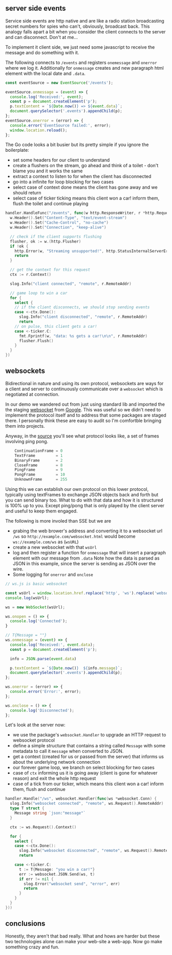 ## server side events

Service side events are http native and are like a radio station broadcasting secret numbers for spies who
can't, obviously, broadcast back. This analogy falls apart a bit when you consider the client connects to 
the server and can disconnect. Don't at me...

To implement it client side, we just need some javascript to receive the message and do something with it.

The following connects to `/events` and registers `onemessage` and `onerror` where we log it. 
Additionally for `onmessage` creates and new paragraph html element with the local date and `.data`.

```javascript
const eventSource = new EventSource('/events');

eventSource.onmessage = (event) => {
  console.log('Received:', event);
  const p = document.createElement('p');
  p.textContent = `${Date.now()} => ${event.data}`;
  document.querySelector('.events').appendChild(p);
};
eventSource.onerror = (error) => {
  console.error('EventSource failed:', error);
  window.location.reload();
};

```

The Go code looks a bit busier but its pretty simple if you ignore the boilerplate:

- set some headers for our client to understand
- create a flushers on the stream, go ahead and think of a toilet - don't blame you and it works the same
- extract a context to listen to for when the client has disconnected
- go into a infinite for loop blocking for two cases
- select case of context done means the client has gone away and we should return
- select case of ticker ticking means this client won a car! inform them, flush the toilet and continue playing

```go
handler.HandleFunc("/events", func(w http.ResponseWriter, r *http.Request) {
  w.Header().Set("Content-Type", "text/event-stream")
  w.Header().Set("Cache-Control", "no-cache")
  w.Header().Set("Connection", "keep-alive")

  // check if the client supports flushing
  flusher, ok := w.(http.Flusher)
  if !ok {
    http.Error(w, "Streaming unsupported!", http.StatusInternalServerError)
    return
  }

  // get the context for this request
  ctx := r.Context()

  slog.Info("client connected", "remote", r.RemoteAddr)

  // game loop to win a car
  for {
    select {
    // if the client disconnects, we should stop sending events
    case <-ctx.Done():
      slog.Info("client disconnected", "remote", r.RemoteAddr)
      return
    // on pulse, this client gets a car!
    case <-ticker.C:
      fmt.Fprintf(w, "data: %s gets a car!\n\n", r.RemoteAddr)
      flusher.Flush()
    }
  }
})
```

## websockets

Bidirectional in nature and using its own protocol, websockets are ways for a client and 
server to continuously communicate over a `websocket` which is negotiated at connection. 

In our demo we wandered out from just using standard lib and imported the the staging 
[websocket](https://pkg.go.dev/golang.org/x/net/websocket) from [Google](https://cs.opensource.google/go/x/net). 
This was useful so we didn't need to implement the protocol itself and to address that some packages are staged there. I 
personally think these are easy to audit so I'm comfortble bringing them into projects.

Anyway, in the [source](https://cs.opensource.google/go/x/net/+/refs/tags/v0.35.0:websocket/websocket.go;l=33) 
you'll see what protocol looks like, a set of frames involving ping pong.

```go
	ContinuationFrame = 0
	TextFrame         = 1
	BinaryFrame       = 2
	CloseFrame        = 8
	PingFrame         = 9
	PongFrame         = 10
	UnknownFrame      = 255
```

Using this we can establish our own protocol on this lower protocol, typically using textFrames to exchange JSON objects 
back and forth but you can send binary too. What to do with that data and how it is structured is 100% up to you. Except 
ping/pong that is only played by the client server and useful to keep them engaged.

The following is more involed than SSE but we are

- grabing the web brower's address and converting it to a websocket url `/ws` so `http://example.com/websocket.html` would become `ws://example.com/ws` as (`wsURL`)
- create a new websocket with that `wsUrl`
- log and then register a function for `onmessage` that will insert a paragraph element with our message from `.data` Note how the data is parsed as JSON in this example, since the server is sending as JSON over the wire.
- Some logging for `onerror` and `onclose`

```javascript
// ws.js is basic websocket

const wsUrl = window.location.href.replace('http', 'ws').replace('websockets.html', 'ws');
console.log(wsUrl);

ws = new WebSocket(wsUrl);

ws.onopen = () => {
  console.log('Connected');
}

// T{Message = ""}
ws.onmessage = (event) => {
  console.log('Received:', event.data);
  const p = document.createElement('p');

  info = JSON.parse(event.data)

  p.textContent = `${Date.now()}  ${info.message}`;
  document.querySelector('.events').appendChild(p);
};

ws.onerror = (error) => {
  console.error('Error:', error);
};

ws.onclose = () => {
  console.log('Disconnected');
};
```

Let's look at the server now:

- we use the package's `websocket.Handler` to upgrade an HTTP request to websocket protocol
- define a simple structure that contains a string called `Message` with some metadata to call it `message` when converted to JSON.
- get a context (created for us or passed from the server) that informs us about the underlying network connection
- our forever game loop, we branch on select blocking for two cases
- case of  `ctx` informing us it is going away (client is gone for whatever reason) and exit the whole http request
- case of a tick from our ticker, which means this client won a car! inform them, flush and continue

```go
handler.Handle("/ws", websocket.Handler(func(ws *websocket.Conn) {
  slog.Info("websocket connected", "remote", ws.Request().RemoteAddr)
  type T struct {
    Message string `json:"message"`
  }

  ctx := ws.Request().Context()

  for {
    select {
    case <-ctx.Done():
      slog.Info("websocket disconnected", "remote", ws.Request().RemoteAddr)
      return

    case <-ticker.C:
      t := T{Message: "you win a car!"}
      err := websocket.JSON.Send(ws, t)
      if err != nil {
        slog.Error("websocket send", "error", err)
        return
      }
    }
  }
}))
```

## conclusions
Honestly, they aren't that bad really.  What and hows are harder but these two technologies alone can make your web-site a web-app.
Now go make something crazy and fun.
